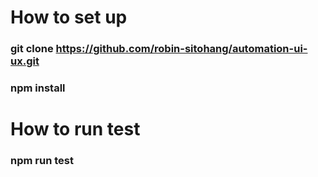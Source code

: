 # How to set up
### git clone https://github.com/robin-sitohang/automation-ui-ux.git
### npm install

# How to run test
### npm run test
